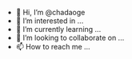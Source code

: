 - 👋 Hi, I’m @chadaoge
- 👀 I’m interested in ...
- 🌱 I’m currently learning ...
- 💞️ I’m looking to collaborate on ...
- 📫 How to reach me ...

<!---
chadaoge/chadaoge is a ✨ special ✨ repository because its `README.md` (this file) appears on your GitHub profile.
You can click the Preview link to take a look at your changes.
--->
